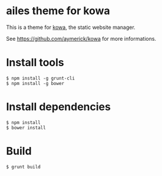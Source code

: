 ailes theme for kowa
====================

This is a theme for [kowa](https://github.com/aymerick/kowa), the static website manager.

See <https://github.com/aymerick/kowa> for more informations.

# Install tools

    $ npm install -g grunt-cli
    $ npm install -g bower

# Install dependencies

    $ npm install
    $ bower install

# Build

    $ grunt build
